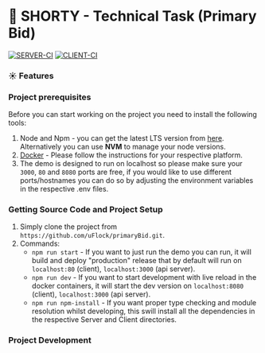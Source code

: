 # 🔗 SHORTY - Technical Task (Primary  Bid)

[![SERVER-CI](https://github.com/uFlock/primaryBid/actions/workflows/test-server.yml/badge.svg)](https://github.com/uFlock/primaryBid/actions/workflows/test-server.yml)
[![CLIENT-CI](https://github.com/uFlock/primaryBid/actions/workflows/test-client.yml/badge.svg)](https://github.com/uFlock/primaryBid/actions/workflows/test-client.yml)

### ☀️ Features



### Project prerequisites

Before you can start working on the project you need to install the following tools:

1. Node and Npm - you can get the latest LTS version from [here](https://nodejs.org/en/). Alternatively you can use **NVM** to manage your node versions.
2. [Docker](https://docs.docker.com/get-docker/) - Please follow the instructions for your respective platform.
3. The demo is designed to run on localhost so please make sure your `3000`, `80` and `8080` ports are free, if you would
like to use different ports/hostnames you can do so by adjusting the environment variables in the respective .env files.

### Getting Source Code and Project Setup

1. Simply clone the project from `https://github.com/uFlock/primaryBid.git`.
2. Commands:
   * `npm run start` - If you want to just run the demo you can run, it will build and deploy "production" release that
     by default will run on `localhost:80` (client), `localhost:3000` (api server).
   * `npm run dev` - If you want to start development with live reload in the docker containers, it will 
     start the dev version on `localhost:8080` (client), `localhost:3000` (api server).
   * `npm run npm-install` - If you want proper type checking and module resolution whilst developing, this swill install
    all the dependencies in the respective Server and Client directories.

### Project Development


